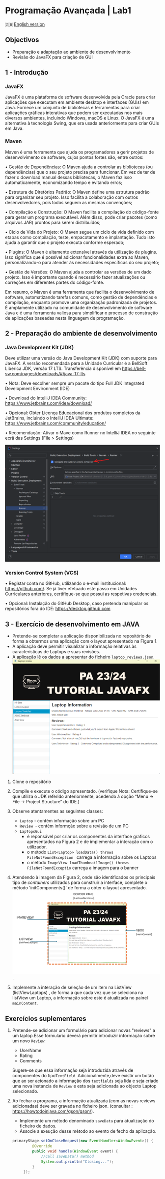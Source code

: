 ﻿# Programação Avançada | Lab1

:gb: [English version](README_EN.md)

## Objectivos 
- Preparação e adaptação ao ambiente de desenvolvimento
- Revisão do JavaFX para criação de GUI

## 1 - Introdução
### JavaFX 

JavaFX é uma plataforma de software desenvolvida pela Oracle para criar aplicações que executam em ambiente desktop e interfaces (GUIs) em Java. Fornece um conjunto de bibliotecas e ferramentas para criar aplicações gráficas interativas que podem ser executadas nos mais diversos ambientes, incluindo Windows, macOS e Linux. O JavaFX é uma alternativa à tecnologia Swing, que era usada anteriormente para criar GUIs em Java.

### Maven

Maven é uma ferramenta que ajuda os programadores a gerir projetos de desenvolvimento de software, cujos pontos fortes são, entre outros:

•	Gestão de Dependências: O Maven ajuda a controlar as bibliotecas (ou dependências) que o seu projeto precisa para funcionar. Em vez de ter de fazer o download manual dessas bibliotecas, o Maven faz isso automaticamente, economizando tempo e evitando erros;

•	Estrutura de Diretórios Padrão: O Maven define uma estrutura padrão para organizar seu projeto. Isso facilita a colaboração com outros desenvolvedores, pois todos seguem as mesmas convenções;

•	Compilação e Construção: O Maven facilita a compilação do código-fonte para gerar um programa executável. Além disso, pode criar pacotes (como arquivos JAR) prontos para serem distribuídos;

•	Ciclo de Vida do Projeto: O Maven segue um ciclo de vida definido com etapas como compilação, teste, empacotamento e implantação. Tudo isto ajuda a garantir que o projeto executa conforme esperado;

•	Plugins: O Maven é altamente extensível através da utilização de plugins. Isso significa que é possível adicionar funcionalidades extra ao Maven, personalizando-o para atender às necessidades específicas do seu projeto;

•	Gestão de Versões: O Maven ajuda a controlar as versões de um dado projeto. Isso é importante quando é necessário fazer atualizações ou correções em diferentes partes do código-fonte.

Em resumo, o Maven é uma ferramenta que facilita o desenvolvimento de software, automatizando tarefas comuns, como gestão de dependências e compilação, enquanto promove uma organização padronizada de projetos. É amplamente utilizado na comunidade de desenvolvimento de software Java e é uma ferramenta valiosa para simplificar o processo de construção de aplicações baseadas nesta linguagem de programação.
## 2 - Preparação do ambiente de desenvolvimento
### Java Development Kit (JDK)

Deve utilizar uma versão do Java Development Kit (JDK) com suporte para JavaFX. A versão recomendada para a Unidade Curricular é a BellSoft Liberica JDK, versão 17 LTS. Transferência disponível em https://bell-sw.com/pages/downloads/#/java-17-lts

•	Nota: Deve escolher sempre um pacote do tipo Full JDK
Integrated Development Environment (IDE)

•	Download do IntelliJ IDEA Community: https://www.jetbrains.com/idea/download/

•	Opcional: Obter Licença Educacional dos produtos completos da JetBrains, incluindo o IntelliJ IDEA Ultimate: https://www.jetbrains.com/community/education/

•	Recomendação: Ativar o Mave como Runner no IntelliJ IDEA no seguinte ecrã das Settings (File > Settings)

<img src="images/RunnerMaven.png" alt="RunnerMaven" width="600">

### Version Control System (VCS)

•	Registar conta no GitHub, utilizando o e-mail institucional: https://github.com/. Se já tiver efetuado este passo em Unidades Curriculares anteriores, certifique-se que possui as respetivas credenciais.

•	Opcional: Instalação do GitHub Desktop, caso pretenda manipular os repositórios fora do IDE: https://desktop.github.com

## 3 - Exercício de desenvolvimento em JAVA
- Pretende-se completar a aplicação disponibilizada no repositório de forma a obtermos uma aplicação com o layout apresentado na Figura 1.
- A aplicação deve permitir visualizar a informação relativas às caracteristicas de Laptops e suas revisões.
- A aplicação lê os dados a apresentar do ficheiro `laptop_reviews.json`.
![Fig 1](images/fig1.png)


1) Clone o repositório
2) Compile e execute o código apresentado. (verifique Nota: Certifique-se que utiliza o JDK referido anteriormente, acedendo à opção “Menu -> File -> Project Structure” do IDE.)
3) Observe atentamentes as seguintes classes:
   - `Laptop` - contém informação sobre um PC
   - `Review `- contèm informção sobre a revisão de um PC
   - `LapTopsGui` 
     - é reponsável por criar os componentes da interface graficos apresentados na Figura 2 e de implementar a interação com o utilizador.
     - o método `List<Laptop> loadData() throws FileNotFoundException ` carrega a informação sobre os Laptops
     - o método `ImageView loadThumbnailImage() throws FileNotFoundExceptio` carrega a imagem para o banner
  
4) Atendendo à imagem da Figura 2, onde são identificados os principais tipo de  *containers* utilizados para construir a interface, complete o método 'initComponents()' de forma a obter o layout apresentado.
   ![Fig 2](images/fig2.png). 
5) Implemente a interação de seleção de um item na ListView (listViewLaptops) , de forma a que cada vez que se seleciona na listView um Laptop, a informação sobre este é atualizada no painel `mainContent`.


## Exercícios suplementares

1) Pretende-se adicionar um formulário para adicionar novas "reviews" a um laptop.Esse formulario deverá permitir introduzir informação sobre um novo `Review`:
    - UserName
    - Rating
    - Comments  
    
    
    Sugere-se que essa informação seja introduzida através de componentes do tipo`TextField`.
    Adicionalmente,deve existir um botão que ao ser acionado  a informação dos `textfields` seja lida e seja criado uma nova instancia de `Review` e esta seja adicionada ao objecto Laptop selecionado.
2) Ao fechar o programa, a informação atualizada (com as novas reviews adicionadas) deve ser gravada no ficheiro json. (consultar : <https://howtodoinjava.com/gson/gson/>).
   - Implemente um  método denominado `saveData` para atualização do ficheiro de dados.
   - Associe a exeução desse método ao evento de fecho da aplicação.
   ```java
   primaryStage.setOnCloseRequest(new EventHandler<WindowEvent>() {
            @Override
            public void handle(WindowEvent event) {
                //call saveData() method
                System.out.println("Closing...");
            }
        });

   ```

